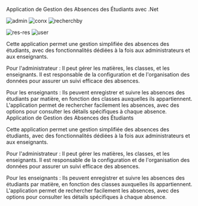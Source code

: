 Application de Gestion des Absences des Étudiants avec .Net

![admin](https://github.com/user-attachments/assets/1250b4e0-987c-4738-916f-376ff947ce9b)
![conx](https://github.com/user-attachments/assets/ea316137-9415-420a-9c62-317bfff62a77)
![recherchby](https://github.com/user-attachments/assets/ded0bf14-b586-417b-8524-54c17c4dcdfd)

![res-res](https://github.com/user-attachments/assets/f70d603d-4d4f-4863-90aa-d7b71588f5d1)
![user](https://github.com/user-attachments/assets/4e8b1fca-3457-4c2a-b586-42c7e90ef157)





Cette application permet une gestion simplifiée des absences des étudiants, avec des fonctionnalités dédiées à la fois aux administrateurs et aux enseignants.

Pour l'administrateur : Il peut gérer les matières, les classes, et les enseignants. Il est responsable de la configuration et de l'organisation des données pour assurer un suivi efficace des absences.

Pour les enseignants : Ils peuvent enregistrer et suivre les absences des étudiants par matière, en fonction des classes auxquelles ils appartiennent. L'application permet de rechercher facilement les absences, avec des options pour consulter les détails spécifiques à chaque absence.
Application de Gestion des Absences des Étudiants

Cette application permet une gestion simplifiée des absences des étudiants, avec des fonctionnalités dédiées à la fois aux administrateurs et aux enseignants.

Pour l'administrateur : Il peut gérer les matières, les classes, et les enseignants. Il est responsable de la configuration et de l'organisation des données pour assurer un suivi efficace des absences.

Pour les enseignants : Ils peuvent enregistrer et suivre les absences des étudiants par matière, en fonction des classes auxquelles ils appartiennent. L'application permet de rechercher facilement les absences, avec des options pour consulter les détails spécifiques à chaque absence.
